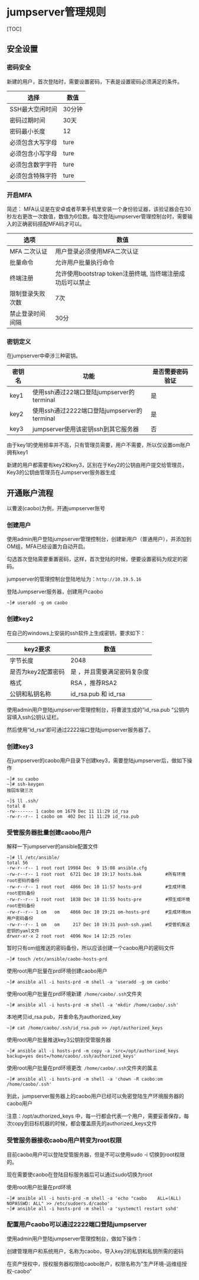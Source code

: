 # jumpserver管理规则

[TOC]

## 安全设置

### 密码安全

新建的用户，首次登陆时，需要设置密码，下表是设置密码必须满足的条件。

| 选择             | 数值   |
| ---------------- | ------ |
| SSH最大空闲时间  | 30分钟 |
| 密码过期时间     | 30天   |
| 密码最小长度     | 12     |
| 必须包含大写字母 | ture   |
| 必须包含小写字母 | ture   |
| 必须包含数字字符 | ture   |
| 必须包含特殊字符 | ture   |

### 开启MFA

简述： MFA认证是在安卓或者苹果手机里安装一个身份验证器，该验证器会在30秒左右更改一次数值，数值为6位数。每次登陆jumpserver管理控制台时，需要输入的正确密码搭配MFA码才可以。

| 选项             | 数值                                                      |
| ---------------- | --------------------------------------------------------- |
| MFA 二次认证     | 用户登录必须使用MFA二次认证                               |
| 批量命令         | 允许用户批量执行命令                                      |
| 终端注册         | 允许使用bootstrap token注册终端, 当终端注册成功后可以禁止 |
| 限制登录失败次数 | 7次                                                       |
| 禁止登录时间间隔 | 30分                                                      |

 ### 密钥定义

在jumpserver中牵涉三种密钥。

| 密钥名 | 功能                                        | 是否需要密码验证 |
| ------ | ------------------------------------------- | ---------------- |
| key1   | 使用ssh通过22端口登陆jumpserver的terminal   | 是               |
| key2   | 使用ssh通过2222端口登陆jumpserver的terminal | 是               |
| key3   | jumpserver使用该密钥ssh到其它服务器         | 否               |

由于key1的使用频率并不高，只有管理员需要，用户不需要，所以仅设置om账户拥有key1

新建的用户都需要有key2和key3，区别在于Key2的公钥由用户提交给管理员，Key3的公钥由管理员在Jumpserver服务器生成                                              

## 开通账户流程

以曹波(caobo)为例，开通jumpserver账号

### 创建用户

使用admin用户登陆jumpserver管理控制台，创建新用户（普通用户），并添加到OM组，MFA已经设置为自动开启。

勾选首次登陆需要重置密码，这样，首次登陆的时候，便要设置密码为规定的密码。

jumpserver的管理控制台登陆地址为：`http://10.19.5.16`

登陆Jumpserver服务器，创建用户caobo

```
~]# useradd -g om caobo
```

### 创建key2

在自己的windows上安装的ssh软件上生成密钥，要求如下：

| key2要求           | 数值                        |
| ------------------ | --------------------------- |
| 字节长度           | 2048                        |
| 是否为key2配置密码 | 是 ，并且需要满足密码复杂度 |
| 格式               | RSA ，推荐RSA2              |
| 公钥和私钥名称     | id_rsa.pub 和 id_rsa        |

使用admin用户登陆jumpserver管理控制台，将曹波生成的”id_rsa.pub “公钥内容填入ssh公钥认证栏。

然后使用”id_rsa“即可通过2222端口登陆jumpserver服务器了。

### 创建key3

在jumpserver的caobo用户目录下创建key3，需要登陆jumpserver后，做如下操作

```
~]# su caobo
~]# ssh-keygen
按回车键三次

~]$ ll .ssh/
total 8
-rw------- 1 caobo om 1679 Dec 11 11:29 id_rsa
-rw-r--r-- 1 caobo om  402 Dec 11 11:29 id_rsa.pub
```

### 受管服务器批量创建caobo用户

解释一下jumpserver的ansible配置文件

```
~]# ll /etc/ansible/
total 56
-rw-r--r-- 1 root root 19984 Dec  9 15:08 ansible.cfg
-rw-r--r-- 1 root root  6721 Dec 10 19:17 hosts.bak			#所有环境root密码的备份
-rw-r--r-- 1 root root  4866 Dec 10 11:57 hosts-prd			#生成环境root密码备份
-rw-r--r-- 1 root root  1838 Dec 10 11:55 hosts-pre			#预生成环境root密码备份
-rw-r--r-- 1 om   om    4866 Dec 10 19:21 om-hosts-prd		#生成环境om用户密码备份
-rw-r--r-- 1 om   om     217 Dec 10 19:31 push-ssh.yaml		#受管机推送密钥的yaml文件
drwxr-xr-x 2 root root  4096 Nov 14 12:25 roles
```

暂时只有om组推送的密码备份，所以应该创建一个caobo用户的密码文件

```
~]# touch /etc/ansible/caobo-hosts-prd	
```

使用root用户批量在prd环境创建caobo用户

```
~]# ansible all -i hosts-prd -m shell -a 'useradd -g om caobo' 
```

使用root用户批量在prd环境新建` /home/caobo/.ssh`文件夹

```
~]# ansible all -i hosts-prd -m shell -a 'mkdir /home/caobo/.ssh'
```
本地拷贝id_rsa.pub，并重命名为authorized_key

```
~]# cat /home/caobo/.ssh/id_rsa.pub >> /opt/authorized_keys
```

使用root用户批量推送key3公钥到受管服务器

```
~]# ansible all -i hosts-prd -m copy -a 'src=/opt/authorized_keys backup=yes dest=/home/caobo/.ssh/authorized_keys'
```
使用root用户批量在prd环境更改` /home/caobo/.ssh`文件夹的属主

```
~]# ansible all -i hosts-prd -m shell -a 'chown -R caobo:om /home/caobo/.ssh'
```

到此，jumpserver服务器上的caobo用户已经可以免密登陆生产环境服务器的caobo用户

注意：/opt/authorized_keys 中，每一行都会代表一个用户，需要妥善保存，每次copy到目标机器的时候，都会覆盖原先的authorized_keys文件

### 受管服务器接收caobo用户转变为root权限

目前caobo用户可以登陆受管服务器，但是不可以使用sudo -i 切换到root权限的。

现在需要使caobo在登陆目标服务器后可以通过sudo切换为root

使用root用户批量在prd环境

```
~]# ansible all -i hosts-prd -m shell -a 'echo "caobo    ALL=(ALL)       NOPASSWD: ALL" >> /etc/sudoers.d/caobo'
~]# ansible all -i hosts-prd -m shell -a 'systemctl restart sshd'
```

### 配置用户caobo可以通过2222端口登陆jumpserver

使用admin用户登陆jumpserver管理控制台，做如下操作：

创建管理用户和系统用户，名称为caobo，导入key2的私钥和私钥所需的密码

在资产授权中，授权服务器权限给caobo账户，权限名称为”生产环境-运维组授权-caobo“